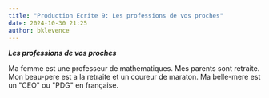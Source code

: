 ```yaml
---
title: "Production Ecrite 9: Les professions de vos proches"
date: 2024-10-30 21:25
author: bklevence
---
```


***Les professions de vos proches***

Ma femme est une professeur de mathematiques. Mes parents sont retraite. Mon beau-pere est a la retraite et un coureur de maraton. Ma belle-mere est un "CEO" ou "PDG" en française.